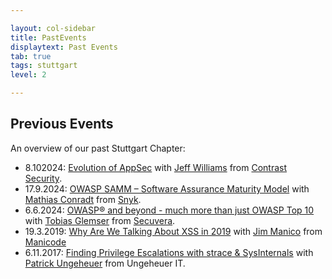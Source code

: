 ```yaml
---

layout: col-sidebar
title: PastEvents
displaytext: Past Events
tab: true
tags: stuttgart
level: 2

---
```


## Previous Events

An overview of our past Stuttgart Chapter:

- 8.102024: [Evolution of AppSec](assets/slides/2024-10-08_Evolution_of_AppSec.pdf) with [Jeff Williams](https://www.linkedin.com/in/planetlevel/) from [Contrast Security](https://www.contrastsecurity.com/).
- 17.9.2024: [OWASP SAMM – Software Assurance Maturity Model](assets/slides/2024-09-17_OWASP-SAMM_-_Software_Assurance_Maturity_Model.pdf) with [Mathias Conradt](https://www.linkedin.com/in/mathiasconradt/) from [Snyk](https://snyk.io/).
- 6.6.2024: [OWASP® and beyond - much more than just OWASP Top 10](assets/slides/2024-06-06_OWASP_and_beyond_-_much_more_than_just_OWASP_Top_10.pdf) with [Tobias Glemser](https://www.linkedin.com/in/tobias-glemser/) from [Secuvera](https://www.secuvera.de/).
- 19.3.2019: [Why Are We Talking About XSS in 2019](assets/slides/2019-03-19_Why_Are_We_Talking_About–XSS_in_2019.pdf) with [Jim Manico](https://www.linkedin.com/in/jmanico/) from [Manicode](https://manicode.com/)
- 6.11.2017: [Finding Privilege Escalations with strace & SysInternals](assets/slides/2017-11-06_Finding_Privilege_Escalations_OWASP_Stammtisch_Stuttgart.pdf) with [Patrick Ungeheuer](https://www.linkedin.com/in/patrickungeheuer/) from Ungeheuer IT.

